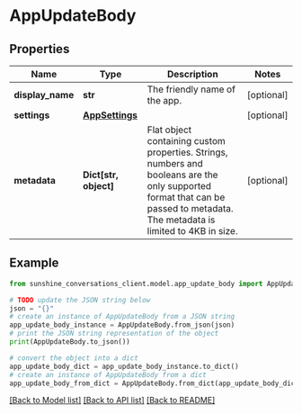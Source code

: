 # AppUpdateBody


## Properties

Name | Type | Description | Notes
------------ | ------------- | ------------- | -------------
**display_name** | **str** | The friendly name of the app. | [optional] 
**settings** | [**AppSettings**](AppSettings.md) |  | [optional] 
**metadata** | **Dict[str, object]** | Flat object containing custom properties. Strings, numbers and booleans  are the only supported format that can be passed to metadata. The metadata is limited to 4KB in size.  | [optional] 

## Example

```python
from sunshine_conversations_client.model.app_update_body import AppUpdateBody

# TODO update the JSON string below
json = "{}"
# create an instance of AppUpdateBody from a JSON string
app_update_body_instance = AppUpdateBody.from_json(json)
# print the JSON string representation of the object
print(AppUpdateBody.to_json())

# convert the object into a dict
app_update_body_dict = app_update_body_instance.to_dict()
# create an instance of AppUpdateBody from a dict
app_update_body_from_dict = AppUpdateBody.from_dict(app_update_body_dict)
```
[[Back to Model list]](../README.md#documentation-for-models) [[Back to API list]](../README.md#documentation-for-api-endpoints) [[Back to README]](../README.md)


